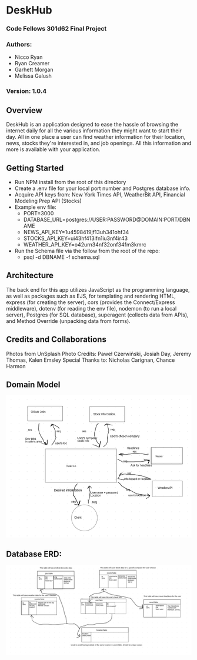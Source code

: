 # DeskHub
### Code Fellows 301d62 Final Project
### Authors:
  - Nicco Ryan
  - Ryan Creamer
  - Garhett Morgan
  - Melissa Galush
  
### **Version**: 1.0.4

## Overview
DeskHub is an application designed to ease the hassle of browsing the internet daily for all the various information they might want to start their day. All in one place a user can find weather information for their location, news, stocks they're interested in, and job openings. All this information and more is available with your application.

## Getting Started
- Run NPM install from the root of this directory
- Create a .env file for your local port number and Postgres database info.
- Acquire API keys from: New York Times API, WeatherBit API, Financial Modeling Prep API (Stocks)
- Example env file:
  - PORT=3000
  - DATABASE_URL=postgres://USER:PASSWORD@DOMAIN:PORT/DBNAME
  - NEWS_API_KEY=1u4598419jf13uh341ohf34
  - STOCKS_API_KEY=ui43hf413ifn1iu3nf4ir43
  - WEATHER_API_KEY=o42urn34nf32onf34fm3kmrc
- Run the Schema file via the follow from the root of the repo: 
  - psql -d DBNAME -f schema.sql

## Architecture
The back end for this app utilizes JavaScript as the programming language, as well as packages such as EJS, for templating and rendering HTML, express (for creating the server), cors (provides the Connect/Express middleware), dotenv (for reading the env file), nodemon (to run a local server), Postgres (for SQL database), superagent (collects data from APIs), and Method Override (unpacking data from forms).

## Credits and Collaborations
Photos from UnSplash
Photo Credits: Paweł Czerwiński, Josiah Day, Jeremy Thomas, Kalen Emsley
Special Thanks to: Nicholas Carignan, Chance Harmon



## Domain Model
![Domain Model](/public/assets/images/Domain.png)

## Database ERD:
![Database ERD](/public/assets/images/DB-ERD.png)
